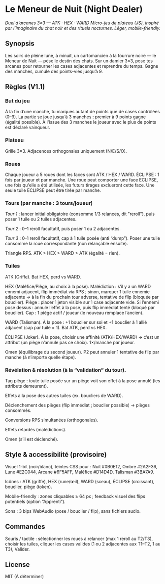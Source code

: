 # **Le Meneur de Nuit (Night Dealer)**

*Duel d’arcanes 3×3 — ATK · HEX · WARD
Micro–jeu de plateau (JS), inspiré par l’imaginaire du chat noir et des rituels nocturnes. Léger, mobile-friendly.*

## Synopsis

Les soirs de pleine lune, à minuit, un cartomancien à la fourrure noire — le Meneur de Nuit — pèse le destin des chats. Sur un damier 3×3, pose tes arcanes pour retourner les cases adjacentes et reprendre du temps. Gagne des manches, cumule des points-vies jusqu’à 9.

## Règles (V1.1)

### But du jeu
À la fin d’une manche, tu marques autant de points que de cases contrôlées (0–9). La partie se joue jusqu’à 3 manches : premier à 9 points gagne (égalité possible). A l'issue des 3 manches le joueur avec le plus de points est déclaré vainqueur.

### Plateau
Grille 3×3. Adjacences orthogonales uniquement (N/E/S/O).

### Roues
Chaque joueur a 5 roues dont les faces sont ATK / HEX / WARD.
ÉCLIPSE : 1 fois par joueur et par manche. Une roue peut comporter une face ECLIPSE, une fois qu'elle a été utilisée, les futurs tirages exclueront cette face. Une seule tuile ECLIPSE peut être tirée par manche.

### Tours (par manche : 3 tours/joueur)

*Tour 1* : lancer initial obligatoire (consomme 1/3 relances, dit "reroll"), puis poser 1 tuile ou 2 tuiles adjacentes.

*Tour 2* : 0–1 reroll facultatif, puis poser 1 ou 2 adjacentes.

*Tour 3* : 0–1 reroll facultatif, cap à 1 tuile posée (anti “dump”).
Poser une tuile consomme la roue correspondante (non relançable ensuite).

Triangle RPS. ATK > HEX > WARD > ATK (égalité = rien).

### Tuiles

ATK (Griffe). Bat HEX, perd vs WARD.

HEX (Maléfice/Piège, au choix à la pose).
Malédiction : s’il y a un WARD ennemi adjacent, flip immédiat via RPS ; sinon, marquer 1 tuile ennemie adjacente → à la fin du prochain tour adverse, tentative de flip (bloquée par bouclier).
Piège : placer 1 jeton visible sur 1 case adjacente vide. Si l’ennemi pose dessus : annule l’effet à la pose, puis flip immédiat tenté (bloqué par bouclier). Cap : 1 piège actif / joueur (le nouveau remplace l’ancien).

WARD (Talisman). À la pose : +1 bouclier sur soi et +1 bouclier à 1 allié adjacent (cap par tuile = 1). Bat ATK, perd vs HEX.

ÉCLIPSE (Joker). À la pose, choisir une affinité (ATK/HEX/WARD) → c’est un attribut (un piège n’annule pas ce choix). 1×/manche par joueur.

Omen (équilibrage du second joueur). P2 peut annuler 1 tentative de flip par manche (à n’importe quelle étape).

### Révélation & résolution (à la “validation” du tour).

Tag piège : toute tuile posée sur un piège voit son effet à la pose annulé (les attributs demeurent).

Effets à la pose des autres tuiles (ex. boucliers de WARD).

Déclenchement des pièges (flip immédiat ; bouclier possible) → pièges consommés.

Conversions RPS simultanées (orthogonales).

Effets retardés (malédictions).

Omen (s’il est déclenché).

## Style & accessibilité (provisoire)

Visuel 1-bit (noir/blanc), teintes CSS pour : Nuit #0B0E12, Ombre #2A2F36, Lune #E2C044, Arcane #6F5AFF, Maléfice #D14D4D, Talisman #3BA7A9.

Icônes : ATK (griffe), HEX (rune/œil), WARD (sceau), ÉCLIPSE (croissant), bouclier, piège (token).

Mobile-friendly : zones cliquables ≥ 64 px ; feedback visuel des flips potentiels (option “Apprenti”).

Sons : 3 bips WebAudio (pose / bouclier / flip), sans fichiers audio.

## Commandes

Souris / tactile : sélectionner les roues à relancer (max 1 reroll au T2/T3), choisir les tuiles, cliquer les cases valides (1 ou 2 adjacentes aux T1–T2, 1 au T3), Valider.

## License
MIT (À déterminer)